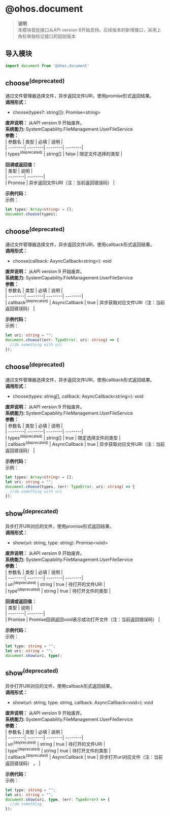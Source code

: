 # @ohos.document    
> **说明**   
>本模块首批接口从API version 6开始支持。后续版本的新增接口，采用上角标单独标记接口的起始版本  
  
## 导入模块  
  
```js    
import document from '@ohos.document'    
```  
    
## choose<sup>(deprecated)</sup>    
通过文件管理器选择文件，异步返回文件URI，使用promise形式返回结果。  
 **调用形式：**     
- choose(types?: string[]): Promise\<string>  
  
 **废弃说明：** 从API version 9 开始废弃。  
 **系统能力:**  SystemCapability.FileManagement.UserFileService    
 **参数：**     
| 参数名 | 类型 | 必填 | 说明 |  
| --------| --------| --------| --------|  
| types<sup>(deprecated)</sup> | string[] | false | 限定文件选择的类型  |  
    
 **回调或返回值：**     
| 类型 | 说明 |  
| --------| --------|  
| Promise<string> | 异步返回文件URI（注：当前返回错误码） |  
    
 **示例代码：**   
示例：  
```ts    
let types: Array<string> = [];  
document.choose(types);    
```    
  
    
## choose<sup>(deprecated)</sup>    
通过文件管理器选择文件，异步返回文件URI，使用callback形式返回结果。  
 **调用形式：**     
- choose(callback: AsyncCallback\<string>): void  
  
 **废弃说明：** 从API version 9 开始废弃。  
 **系统能力:**  SystemCapability.FileManagement.UserFileService    
 **参数：**     
| 参数名 | 类型 | 必填 | 说明 |  
| --------| --------| --------| --------|  
| callback<sup>(deprecated)</sup> | AsyncCallback<string> | true | 异步获取对应文件URI（注：当前返回错误码）  |  
    
 **示例代码：**   
示例：  
```ts    
let uri: string = "";  
document.choose((err: TypeError, uri: string) => {  
  //do something with uri  
});    
```    
  
    
## choose<sup>(deprecated)</sup>    
通过文件管理器选择文件，异步返回文件URI，使用callback形式返回结果。  
 **调用形式：**     
- choose(types: string[], callback: AsyncCallback\<string>): void  
  
 **废弃说明：** 从API version 9 开始废弃。  
 **系统能力:**  SystemCapability.FileManagement.UserFileService    
 **参数：**     
| 参数名 | 类型 | 必填 | 说明 |  
| --------| --------| --------| --------|  
| types<sup>(deprecated)</sup> | string[] | true | 限定选择文件的类型  |  
| callback<sup>(deprecated)</sup> | AsyncCallback<string> | true | 异步获取对应文件URI（注：当前返回错误码）  |  
    
 **示例代码：**   
示例：  
```ts    
let types: Array<string> = [];  
let uri: string = "";  
document.choose(types, (err: TypeError, uri: string) => {  
  //do something with uri  
});    
```    
  
    
## show<sup>(deprecated)</sup>    
异步打开URI对应的文件，使用promise形式返回结果。  
 **调用形式：**     
- show(uri: string, type: string): Promise\<void>  
  
 **废弃说明：** 从API version 9 开始废弃。  
 **系统能力:**  SystemCapability.FileManagement.UserFileService    
 **参数：**     
| 参数名 | 类型 | 必填 | 说明 |  
| --------| --------| --------| --------|  
| uri<sup>(deprecated)</sup> | string | true | 待打开的文件URI  |  
| type<sup>(deprecated)</sup> | string | true | 待打开文件的类型  |  
    
 **回调或返回值：**     
| 类型 | 说明 |  
| --------| --------|  
| Promise<void> | Promise回调返回void表示成功打开文件（注：当前返回错误码） |  
    
 **示例代码：**   
示例：  
```ts    
let type: string = "";  
let uri: string = "";  
document.show(uri, type);    
```    
  
    
## show<sup>(deprecated)</sup>    
异步打开URI对应的文件，使用callback形式返回结果。  
 **调用形式：**     
- show(uri: string, type: string, callback: AsyncCallback\<void>): void  
  
 **废弃说明：** 从API version 9 开始废弃。  
 **系统能力:**  SystemCapability.FileManagement.UserFileService    
 **参数：**     
| 参数名 | 类型 | 必填 | 说明 |  
| --------| --------| --------| --------|  
| uri<sup>(deprecated)</sup> | string | true | 待打开的文件URI  |  
| type<sup>(deprecated)</sup> | string | true | 待打开文件的类型  |  
| callback<sup>(deprecated)</sup> | AsyncCallback<void> | true | 异步打开uri对应文件（注：当前返回错误码）   。 |  
    
 **示例代码：**   
示例：  
```ts    
let type: string = "";  
let uri: string = "";  
document.show(uri, type, (err: TypeError) => {  
  //do something  
});    
```    
  
